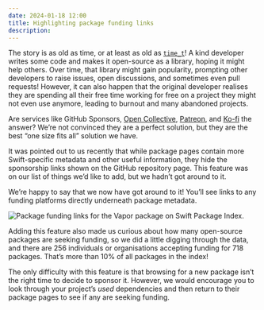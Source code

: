 ```yaml
---
date: 2024-01-18 12:00
title: Highlighting package funding links
description:
---
```


The story is as old as time, or at least as old as [`time_t`](https://www.gnu.org/software/libc/manual/html_node/Time-Types.html)! A kind developer writes some code and makes it open-source as a library, hoping it might help others. Over time, that library might gain popularity, prompting other developers to raise issues, open discussions, and sometimes even pull requests! However, it can also happen that the original developer realises they are spending all their free time working for free on a project they might not even use anymore, leading to burnout and many abandoned projects.

Are services like GitHub Sponsors, [Open Collective](https://opencollective.com/), [Patreon](https://www.patreon.com), and [Ko-fi](https://ko-fi.com) the answer? We’re not convinced they are a perfect solution, but they are the best “one size fits all” solution we have.

It was pointed out to us recently that while package pages contain more Swift-specific metadata and other useful information, they hide the sponsorship links shown on the GitHub repository page. This feature was on our list of things we’d like to add, but we hadn’t got around to it.

We’re happy to say that we now have got around to it! You’ll see links to any funding platforms directly underneath package metadata.

<picture>
  <source srcset="/images/package-funding-cta~dark.png" media="(prefers-color-scheme: dark)">
  <img src="/images/package-funding-cta~light.png" alt="Package funding links for the Vapor package on Swift Package Index.">
</picture>

Adding this feature also made us curious about how many open-source packages are seeking funding, so we did a little digging through the data, and there are 256 individuals or organisations accepting funding for 718 packages. That’s more than 10% of all packages in the index!

The only difficulty with this feature is that browsing for a new package isn’t the right time to decide to sponsor it. However, we would encourage you to look through your project’s _used_ dependencies and then return to their package pages to see if any are seeking funding.
